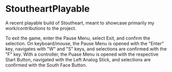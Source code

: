 # StoutheartPlayable
A recent playable build of Stoutheart, meant to showcase primarily my work/contributions to the project.

To exit the game, enter the Pause Menu, select Exit, and confirm the selection. On keyboard/mouse, the Pause Menu is opened with the "Enter" key, navigates with "W" and "S" keys, and selections are confirmed with the "F" key. With a controller, the Puase Menu is opened with the respective Start Button, navigated with the Left Analog Stick, and selections are confirmed with the South Face Button.
